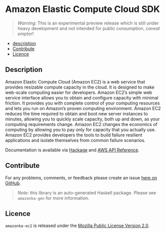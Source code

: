 # Amazon Elastic Compute Cloud SDK

> _Warning:_ This is an experimental preview release which is still under heavy development and not intended for public consumption, _caveat emptor_!

* [description](#description)
* [Contribute](#contribute)
* [Licence](#licence)

## Description

Amazon Elastic Compute Cloud (Amazon EC2) is a web service that provides
resizable compute capacity in the cloud. It is designed to make web-scale
computing easier for developers. Amazon EC2’s simple web service interface
allows you to obtain and configure capacity with minimal friction. It
provides you with complete control of your computing resources and lets you
run on Amazon’s proven computing environment. Amazon EC2 reduces the time
required to obtain and boot new server instances to minutes, allowing you to
quickly scale capacity, both up and down, as your computing requirements
change. Amazon EC2 changes the economics of computing by allowing you to pay
only for capacity that you actually use. Amazon EC2 provides developers the
tools to build failure resilient applications and isolate themselves from
common failure scenarios.

Documentation is available via [Hackage](http://hackage.haskell.org/package/amazonka-ec2)
and [AWS API Reference](http://docs.aws.amazon.com/AWSEC2/latest/APIReference/Welcome.html).


## Contribute

For any problems, comments, or feedback please create an issue [here on GitHub](https://github.com/brendanhay/amazonka/issues).

> _Note:_ this library is an auto-generated Haskell package. Please see `amazonka-gen` for more information.


## Licence

`amazonka-ec2` is released under the [Mozilla Public License Version 2.0](http://www.mozilla.org/MPL/).
